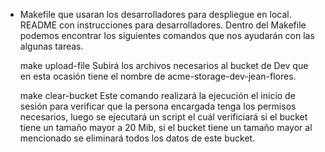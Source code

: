 - Makefile que usaran los desarrolladores para despliegue en local. README con instrucciones para desarrolladores.
  Dentro del Makefile podemos encontrar los siguientes comandos que nos ayudarán con las algunas tareas.

  make upload-file
  Subirá los archivos necesarios al bucket de Dev que en esta ocasión tiene el nombre de  acme-storage-dev-jean-flores.

  make clear-bucket
  Este comando realizará la ejecución el inicio de sesión para verificar que la persona encargada tenga los permisos necesarios, luego se ejecutará un script el cuál verificiará si el bucket tiene un tamaño mayor a 20 Mib, si el bucket tiene un tamaño mayor al mencionado se eliminará todos los datos de este bucket.